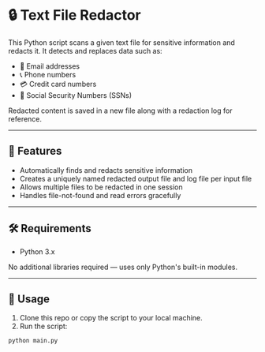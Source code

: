 # 🔒 Text File Redactor

This Python script scans a given text file for sensitive information and redacts it. It detects and replaces data such as:

- 📧 Email addresses
- 📞 Phone numbers
- 💳 Credit card numbers
- 🧾 Social Security Numbers (SSNs)

Redacted content is saved in a new file along with a redaction log for reference.

---

## 🚀 Features

- Automatically finds and redacts sensitive information
- Creates a uniquely named redacted output file and log file per input file
- Allows multiple files to be redacted in one session
- Handles file-not-found and read errors gracefully

---

## 🛠️ Requirements

- Python 3.x

No additional libraries required — uses only Python's built-in modules.

---

## 🧪 Usage

1. Clone this repo or copy the script to your local machine.
2. Run the script:

```bash
python main.py
